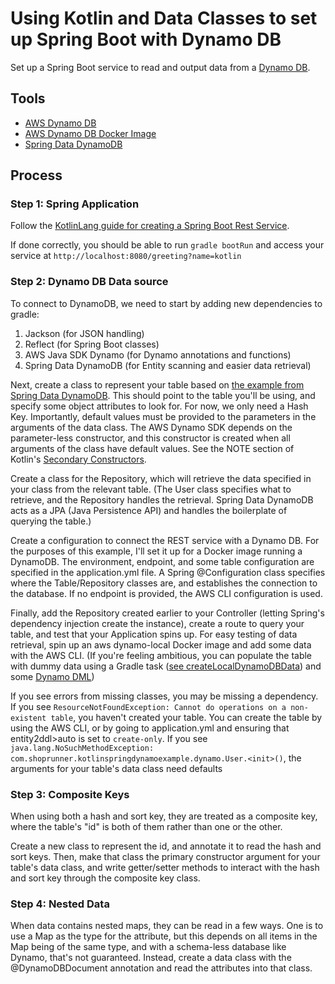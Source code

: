 # Using Kotlin and Data Classes to set up Spring Boot with Dynamo DB

Set up a Spring Boot service to read and output data from a [Dynamo DB](https://aws.amazon.com/dynamodb/).

## Tools
* [AWS Dynamo DB](https://aws.amazon.com/dynamodb/)
* [AWS Dynamo DB Docker Image](https://hub.docker.com/r/amazon/dynamodb-local/)
* [Spring Data DynamoDB](https://github.com/derjust/spring-data-dynamodb)

## Process

### Step 1: Spring Application

Follow the [KotlinLang guide for creating a Spring Boot Rest Service](https://kotlinlang.org/docs/tutorials/spring-boot-restful.html). 

If done correctly, you should be able to run `gradle bootRun` and access your service at `http://localhost:8080/greeting?name=kotlin`


### Step 2: Dynamo DB Data source

To connect to DynamoDB, we need to start by adding new dependencies to gradle:
1) Jackson (for JSON handling)
1) Reflect (for Spring Boot classes)
1) AWS Java SDK Dynamo (for Dynamo annotations and functions)
1) Spring Data DynamoDB (for Entity scanning and easier data retrieval)

Next, create a class to represent your table based on [the example from Spring Data DynamoDB](https://github.com/derjust/spring-data-dynamodb-examples/blob/master/src/main/java/com/github/derjust/spring_data_dynamodb_examples/simple/User.java). This should point to the table you'll be using, and specify some object attributes to look for. For now, we only need a Hash Key. Importantly, default values must be provided to the parameters in the arguments of the data class. The AWS Dynamo SDK depends on the parameter-less constructor, and this constructor is created when all arguments of the class have default values. See the NOTE section of Kotlin's [Secondary Constructors](https://kotlinlang.org/docs/reference/classes.html#secondary-constructors).

Create a class for the Repository, which will retrieve the data specified in your class from the relevant table. (The User class specifies what to retrieve, and the Repository handles the retrieval. Spring Data DynamoDB acts as a JPA (Java Persistence API) and handles the boilerplate of querying the table.)

Create a configuration to connect the REST service with a Dynamo DB. For the purposes of this example, I'll set it up for a Docker image running a DynamoDB. The environment, endpoint, and some table configuration are specified in the application.yml file. A Spring @Configuration class specifies where the Table/Repository classes are, and establishes the connection to the database. If no endpoint is provided, the AWS CLI configuration is used.

Finally, add the Repository created earlier to your Controller (letting Spring's dependency injection create the instance), create a route to query your table, and test that your Application spins up. For easy testing of data retrieval, spin up an aws dynamo-local Docker image and add some data with the AWS CLI. (If you're feeling ambitious, you can populate the table with dummy data using a Gradle task ([see createLocalDynamoDBData](./build.gradle)) and some [Dynamo DML](./src/main/dynamodml/user_dml.json))

If you see errors from missing classes, you may be missing a dependency. If you see `ResourceNotFoundException: Cannot do operations on a non-existent table`, you haven't created your table. You can create the table by using the AWS CLI, or by going to application.yml and ensuring that entity2ddl>auto is set to `create-only`. If you see `java.lang.NoSuchMethodException: com.shoprunner.kotlinspringdynamoexample.dynamo.User.<init>()`, the arguments for your table's data class need defaults

### Step 3: Composite Keys

When using both a hash and sort key, they are treated as a composite key, where the table's "id" is both of them rather than one or the other.

Create a new class to represent the id, and annotate it to read the hash and sort keys. Then, make that class the primary constructor argument for your table's data class, and write getter/setter methods to interact with the hash and sort key through the composite key class.

### Step 4: Nested Data

When data contains nested maps, they can be read in a few ways. One is to use a Map as the type for the attribute, but this depends on all items in the Map being of the same type, and with a schema-less database like Dynamo, that's not guaranteed. Instead, create a data class with the @DynamoDBDocument annotation and read the attributes into that class.
